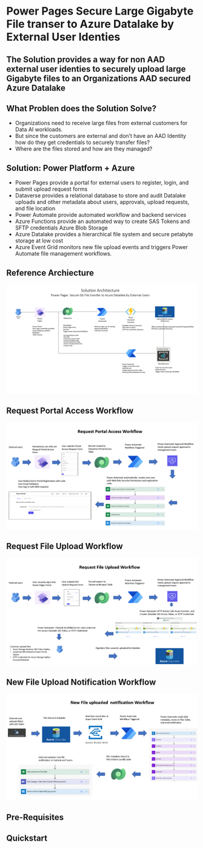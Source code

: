 # Power Pages Secure Large Gigabyte File transer to Azure Datalake by External User Identies

## The Solution provides a way for non AAD external user identies to securely upload large Gigabyte files to an Organizations AAD secured Azure Datalake

## What Problen does the Solution Solve?
* Organizations need to receive large files from external customers for Data AI workloads.
* But since the customers are external and don’t have an AAD Identity how do they get credentials to securely transfer files?
* Where  are the files stored and how are they managed?

## Solution: Power Platform + Azure
* Power Pages provide a portal for external users to register, login, and submit upload request forms
* Dataverse provides a relational database to store and audit Datalake uploads and other metadata about users, approvals, upload requests, and file location
* Power Automate provide automated workflow and backend services
* Azure Functions provide an automated way to create SAS Tokens and SFTP credentials Azure Blob Storage
* Azure Datalake provides  a hierarchical file system and secure petabyte storage at low cost
* Azure Event Grid monitors new file upload events and triggers Power Automate file management workflows.

## Reference Archiecture
![Archiecture](Architecture.png)


## Request Portal Access Workflow

![Request Portal Access Workflow](requestportalaccessworkflow.png)
## Request File Upload Workflow

![Request File Upload Workflow](requestfileuploadworkflow.png)

## New File Upload Notification Workflow

![New File Upload Notification Workflow](newfileuploadednotificationworkflow.png)


## Pre-Requisites

## Quickstart




